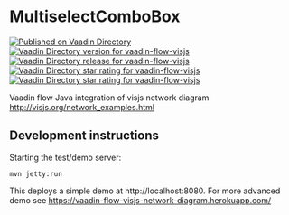 # MultiselectComboBox

[![Published on Vaadin Directory](https://img.shields.io/badge/Vaadin%20Directory-published-00b4f0.svg)](https://vaadin.com/directory/component/vaadin-flow-visjs) 
[![Vaadin Directory version for vaadin-flow-visjs](http://img.shields.io/vaadin-directory/version/vaadin-flow-visjs.svg)](https://vaadin.com/directory/component/vaadin-flow-visjs)
[![Vaadin Directory release for vaadin-flow-visjs](http://img.shields.io/vaadin-directory/release-date/vaadin-flow-visjs.svg)](https://vaadin.com/directory/component/vaadin-flow-visjs)
[![Vaadin Directory star rating for vaadin-flow-visjs](http://img.shields.io/vaadin-directory/star/vaadin-flow-visjs.svg)](https://vaadin.com/directory/component/vaadin-flow-visjs)
[![Vaadin Directory star rating for vaadin-flow-visjs](http://img.shields.io/vaadin-directory/rating-count/vaadin-flow-visjs.svg)](https://vaadin.com/directory/component/vaadin-flow-visjs)



Vaadin flow Java integration of visjs network diagram http://visjs.org/network_examples.html

## Development instructions

Starting the test/demo server:
```
mvn jetty:run
```

This deploys a simple demo at http://localhost:8080. For more advanced demo see https://vaadin-flow-visjs-network-diagram.herokuapp.com/
